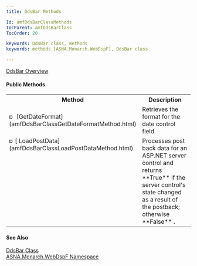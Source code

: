 ```yaml
---
title: DdsBar Methods

Id: amfDdsBarClassMethods
TocParent: amfDdsBarClass
TocOrder: 20

keywords: DdsBar class, methods
keywords: methods [ASNA.Monarch.WebDspF], DdsBar class

---
```


[DdsBar Overview](amfDdsBarClass.html) 

#### Public Methods
<table class="mytable" cellspacing="0" cellpadding="4" width="90%">
          <colgroup>
            <col width="30%" />
            <col width="70%" />
          </colgroup>
          <tr>
            <th>Method</th>
            <th>Description</th>
          </tr>
          <tr>
            <td><img  alt="public method" src="../Images/Methods.bmp" width="16" border="0" /> [GetDateFormat](amfDdsBarClassGetDateFormatMethod.html)</td>
            <td>Retrieves the format for
            the date control field.</td>
          </tr>
          <tr valign="top">
            <td><img  alt="public method" src="../Images/Methods.bmp" width="16" border="0" />[
              LoadPostData](amfDdsBarClassLoadPostDataMethod.html)
            </td>
            <td>Processes post back data
            for an ASP.NET server control and returns 
 **True**  if the server control's state
            changed as a result of the postback; otherwise 
 **False** .</td>
          </tr>
</table>

#### See Also
[DdsBar Class](amfDdsBarClass.html) <br /> [ ASNA.Monarch.WebDspF Namespace](amfWebDspFNamespace.html) 
